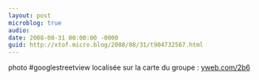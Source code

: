 ```yaml
---
layout: post
microblog: true
audio: 
date: 2008-08-31 00:00:00 -0000
guid: http://xtof.micro.blog/2008/08/31/t904732567.html
---
```

photo #googlestreetview localisée sur la carte du groupe : [yweb.com/2b6](http://yweb.com/2b6)
